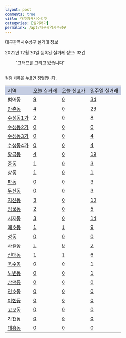 ```yaml
---
layout: post
comments: true
title: 대구광역시수성구
categories: [실거래가]
permalink: /apt/대구광역시수성구
---
```


대구광역시수성구 실거래 정보

2022년 12월 20일 등록된 실거래 정보: 32건

<!--<script async src="https://pagead2.googlesyndication.com/pagead/js/adsbygoogle.js?client=ca-pub-3485438051770037"
 crossorigin="anonymous"></script>-->

<script type="text/javascript">
  google.charts.load('current', {'packages':['corechart']});
  google.charts.setOnLoadCallback(drawChart);

  function drawChart() {
    var data = google.visualization.arrayToDataTable([['거래일', '매매', '전월세', '전매'], ['21-01', 7, 6, 0], ['21-02', 0, 4, 0], ['21-03', 0, 2, 0], ['21-04', 0, 4, 0], ['21-05', 1, 0, 0], ['21-06', 0, 2, 0], ['21-07', 0, 38, 0], ['21-08', 80, 158, 0], ['21-09', 9, 21, 0], ['21-10', 0, 3, 0], ['21-11', 2, 10, 0], ['21-12', 43, 151, 0], ['22-01', 73, 418, 0], ['22-02', 74, 452, 0], ['22-03', 76, 330, 0], ['22-04', 107, 383, 0], ['22-05', 89, 422, 0], ['22-06', 74, 390, 1], ['22-07', 65, 393, 0], ['22-08', 72, 406, 0], ['22-09', 83, 403, 4], ['22-10', 103, 471, 22], ['22-11', 101, 419, 5], ['22-12', 17, 130, 6]]);

    var options = {
      title: '최근 1년간 유형별 거래량 추이',
      legend: { position: 'bottom' }
    };

    setTimeout(function() {
        var chart = new google.visualization.LineChart(document.getElementById('columnchart_material'));
        chart.draw(data, (options));
        document.getElementById('loading').style.display = 'none';
        var dayLabel = (new Date()).getDay();
        if (dayLabel < 2) {
            sorttable.innerSortFunction.apply(document.getElementById('week'), []);
            sorttable.innerSortFunction.apply(document.getElementById('week'), []);        
        }
        else {
            sorttable.innerSortFunction.apply(document.getElementById('today'), []);
            sorttable.innerSortFunction.apply(document.getElementById('today'), []);
        }
    }, 200);

  }
</script>

<div id="loading" style="z-index:20; display: block; margin-left: 35px">"그래프를 그리고 있습니다"</div>
<div id="columnchart_material" style="width: 95%; margin-left: -35px; display: block"></div>
<!--<div style="width: 95%; margin-left: -35px; display: block">
      <script async src="https://pagead2.googlesyndication.com/pagead/js/adsbygoogle.js?client=ca-pub-3485438051770037"
          crossorigin="anonymous"></script>
      <ins class="adsbygoogle"
          style="display:block"
          data-ad-format="fluid"
          data-ad-layout-key="-fb+5w+4e-db+86"
          data-ad-client="ca-pub-3485438051770037"
          data-ad-slot="1827090281"></ins>
      <script>
          (adsbygoogle = window.adsbygoogle || []).push({});
      </script>
</div>-->
<br>

<font size='small' style='font-size: small;'>컬럼 제목을 누르면 정렬됩니다.</font>
<table class="sortable">
  <tr style='background-color: rgba(114, 132, 186,0.4);'>
    <td id="region"><a href="#">지역</a></td>
    <td id="today"><a href="#">오늘 실거래</a></td>
    <td id="today_new"><a href="#">오늘 신고가</a></td>
    <td id="week"><a href="#">일주일 실거래</a></td>
  </tr>

  
  <tr class="item">
    <td><a href="대구광역시수성구범어동">범어동</a></td>
    <td><a href="대구광역시수성구범어동">9</a></td>
    <td><a href="대구광역시수성구범어동">0</a></td>
    <td><a href="대구광역시수성구범어동">34</a></td>
  </tr>
    

  <tr class="item">
    <td><a href="대구광역시수성구만촌동">만촌동</a></td>
    <td><a href="대구광역시수성구만촌동">4</a></td>
    <td><a href="대구광역시수성구만촌동">0</a></td>
    <td><a href="대구광역시수성구만촌동">26</a></td>
  </tr>
    

  <tr class="item">
    <td><a href="대구광역시수성구수성동1가">수성동1가</a></td>
    <td><a href="대구광역시수성구수성동1가">2</a></td>
    <td><a href="대구광역시수성구수성동1가">0</a></td>
    <td><a href="대구광역시수성구수성동1가">8</a></td>
  </tr>
    

  <tr class="item">
    <td><a href="대구광역시수성구수성동2가">수성동2가</a></td>
    <td><a href="대구광역시수성구수성동2가">0</a></td>
    <td><a href="대구광역시수성구수성동2가">0</a></td>
    <td><a href="대구광역시수성구수성동2가">0</a></td>
  </tr>
    

  <tr class="item">
    <td><a href="대구광역시수성구수성동3가">수성동3가</a></td>
    <td><a href="대구광역시수성구수성동3가">0</a></td>
    <td><a href="대구광역시수성구수성동3가">0</a></td>
    <td><a href="대구광역시수성구수성동3가">4</a></td>
  </tr>
    

  <tr class="item">
    <td><a href="대구광역시수성구수성동4가">수성동4가</a></td>
    <td><a href="대구광역시수성구수성동4가">0</a></td>
    <td><a href="대구광역시수성구수성동4가">0</a></td>
    <td><a href="대구광역시수성구수성동4가">4</a></td>
  </tr>
    

  <tr class="item">
    <td><a href="대구광역시수성구황금동">황금동</a></td>
    <td><a href="대구광역시수성구황금동">4</a></td>
    <td><a href="대구광역시수성구황금동">0</a></td>
    <td><a href="대구광역시수성구황금동">19</a></td>
  </tr>
    

  <tr class="item">
    <td><a href="대구광역시수성구중동">중동</a></td>
    <td><a href="대구광역시수성구중동">1</a></td>
    <td><a href="대구광역시수성구중동">0</a></td>
    <td><a href="대구광역시수성구중동">3</a></td>
  </tr>
    

  <tr class="item">
    <td><a href="대구광역시수성구상동">상동</a></td>
    <td><a href="대구광역시수성구상동">1</a></td>
    <td><a href="대구광역시수성구상동">0</a></td>
    <td><a href="대구광역시수성구상동">1</a></td>
  </tr>
    

  <tr class="item">
    <td><a href="대구광역시수성구파동">파동</a></td>
    <td><a href="대구광역시수성구파동">0</a></td>
    <td><a href="대구광역시수성구파동">0</a></td>
    <td><a href="대구광역시수성구파동">3</a></td>
  </tr>
    

  <tr class="item">
    <td><a href="대구광역시수성구두산동">두산동</a></td>
    <td><a href="대구광역시수성구두산동">0</a></td>
    <td><a href="대구광역시수성구두산동">0</a></td>
    <td><a href="대구광역시수성구두산동">3</a></td>
  </tr>
    

  <tr class="item">
    <td><a href="대구광역시수성구지산동">지산동</a></td>
    <td><a href="대구광역시수성구지산동">3</a></td>
    <td><a href="대구광역시수성구지산동">0</a></td>
    <td><a href="대구광역시수성구지산동">10</a></td>
  </tr>
    

  <tr class="item">
    <td><a href="대구광역시수성구범물동">범물동</a></td>
    <td><a href="대구광역시수성구범물동">2</a></td>
    <td><a href="대구광역시수성구범물동">0</a></td>
    <td><a href="대구광역시수성구범물동">5</a></td>
  </tr>
    

  <tr class="item">
    <td><a href="대구광역시수성구시지동">시지동</a></td>
    <td><a href="대구광역시수성구시지동">3</a></td>
    <td><a href="대구광역시수성구시지동">0</a></td>
    <td><a href="대구광역시수성구시지동">14</a></td>
  </tr>
    

  <tr class="item">
    <td><a href="대구광역시수성구매호동">매호동</a></td>
    <td><a href="대구광역시수성구매호동">1</a></td>
    <td><a href="대구광역시수성구매호동">1</a></td>
    <td><a href="대구광역시수성구매호동">9</a></td>
  </tr>
    

  <tr class="item">
    <td><a href="대구광역시수성구성동">성동</a></td>
    <td><a href="대구광역시수성구성동">0</a></td>
    <td><a href="대구광역시수성구성동">0</a></td>
    <td><a href="대구광역시수성구성동">0</a></td>
  </tr>
    

  <tr class="item">
    <td><a href="대구광역시수성구사월동">사월동</a></td>
    <td><a href="대구광역시수성구사월동">1</a></td>
    <td><a href="대구광역시수성구사월동">0</a></td>
    <td><a href="대구광역시수성구사월동">2</a></td>
  </tr>
    

  <tr class="item">
    <td><a href="대구광역시수성구신매동">신매동</a></td>
    <td><a href="대구광역시수성구신매동">1</a></td>
    <td><a href="대구광역시수성구신매동">1</a></td>
    <td><a href="대구광역시수성구신매동">6</a></td>
  </tr>
    

  <tr class="item">
    <td><a href="대구광역시수성구욱수동">욱수동</a></td>
    <td><a href="대구광역시수성구욱수동">0</a></td>
    <td><a href="대구광역시수성구욱수동">0</a></td>
    <td><a href="대구광역시수성구욱수동">1</a></td>
  </tr>
    

  <tr class="item">
    <td><a href="대구광역시수성구노변동">노변동</a></td>
    <td><a href="대구광역시수성구노변동">0</a></td>
    <td><a href="대구광역시수성구노변동">0</a></td>
    <td><a href="대구광역시수성구노변동">1</a></td>
  </tr>
    

  <tr class="item">
    <td><a href="대구광역시수성구삼덕동">삼덕동</a></td>
    <td><a href="대구광역시수성구삼덕동">0</a></td>
    <td><a href="대구광역시수성구삼덕동">0</a></td>
    <td><a href="대구광역시수성구삼덕동">0</a></td>
  </tr>
    

  <tr class="item">
    <td><a href="대구광역시수성구연호동">연호동</a></td>
    <td><a href="대구광역시수성구연호동">0</a></td>
    <td><a href="대구광역시수성구연호동">0</a></td>
    <td><a href="대구광역시수성구연호동">0</a></td>
  </tr>
    

  <tr class="item">
    <td><a href="대구광역시수성구이천동">이천동</a></td>
    <td><a href="대구광역시수성구이천동">0</a></td>
    <td><a href="대구광역시수성구이천동">0</a></td>
    <td><a href="대구광역시수성구이천동">0</a></td>
  </tr>
    

  <tr class="item">
    <td><a href="대구광역시수성구고모동">고모동</a></td>
    <td><a href="대구광역시수성구고모동">0</a></td>
    <td><a href="대구광역시수성구고모동">0</a></td>
    <td><a href="대구광역시수성구고모동">0</a></td>
  </tr>
    

  <tr class="item">
    <td><a href="대구광역시수성구가천동">가천동</a></td>
    <td><a href="대구광역시수성구가천동">0</a></td>
    <td><a href="대구광역시수성구가천동">0</a></td>
    <td><a href="대구광역시수성구가천동">0</a></td>
  </tr>
    

  <tr class="item">
    <td><a href="대구광역시수성구대흥동">대흥동</a></td>
    <td><a href="대구광역시수성구대흥동">0</a></td>
    <td><a href="대구광역시수성구대흥동">0</a></td>
    <td><a href="대구광역시수성구대흥동">0</a></td>
  </tr>
    


</table>


    